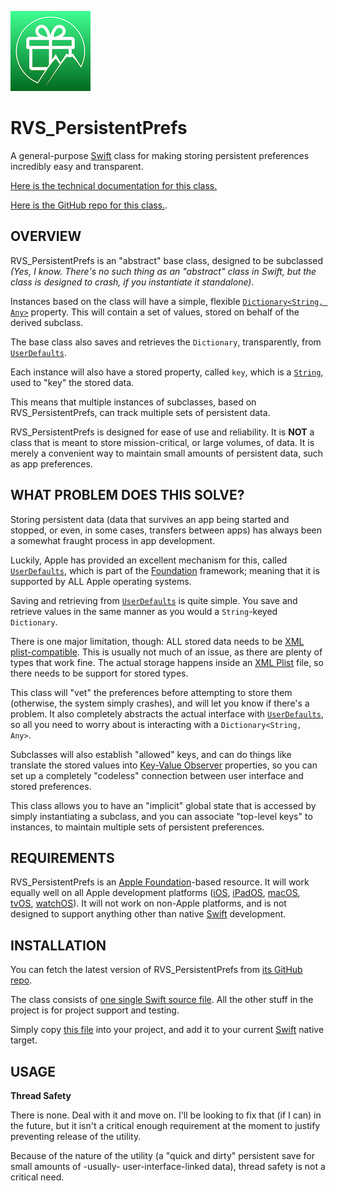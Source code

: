 ![Icon](./icon.png)

RVS_PersistentPrefs
=
A general-purpose [Swift](https://apple.com/swift) class for making storing persistent preferences incredibly easy and transparent.

[Here is the technical documentation for this class.](https://riftvalleysoftware.github.io/RVS_PersistentPrefs/)

[Here is the  GitHub repo for this class.](https://github.com/RiftValleySoftware/RVS_PersistentPrefs).

OVERVIEW
-
RVS_PersistentPrefs is an "abstract" base class, designed to be subclassed *(Yes, I know. There's no such thing as an "abstract" class in Swift, but the class is designed to crash, if you instantiate it standalone)*.

Instances based on the class will have a simple, flexible [`Dictionary<String, Any>`](https://developer.apple.com/documentation/swift/dictionary) property. This will contain a set of values, stored on behalf of the derived subclass.

The base class also saves and retrieves the `Dictionary`, transparently, from [`UserDefaults`](https://developer.apple.com/documentation/foundation/userdefaults).

Each instance will also have a stored property, called `key`, which is a [`String`](https://developer.apple.com/documentation/swift/string), used to "key" the stored data.

This means that multiple instances of subclasses, based on RVS_PersistentPrefs, can track multiple sets of persistent data.

RVS_PersistentPrefs is designed for ease of use and reliability. It is **NOT** a class that is meant to store mission-critical, or large volumes, of data. It is merely a convenient way to maintain small amounts of persistent data, such as app preferences.

WHAT PROBLEM DOES THIS SOLVE?
-
Storing persistent data (data that survives an app being started and stopped, or even, in some cases, transfers between apps) has always been a somewhat fraught process in app development.

Luckily, Apple has provided an excellent mechanism for this, called [`UserDefaults`](https://developer.apple.com/documentation/foundation/userdefaults), which is part of the [Foundation](https://developer.apple.com/documentation/foundation) framework; meaning that it is supported by ALL Apple operating systems.

Saving and retrieving from [`UserDefaults`](https://developer.apple.com/documentation/foundation/userdefaults) is quite simple. You save and retrieve values in the same manner as you would a `String`-keyed `Dictionary`.

There is one major limitation, though: ALL stored data needs to be [XML plist-compatible](https://developer.apple.com/library/archive/documentation/Cocoa/Conceptual/PropertyLists/Introduction/Introduction.html#//apple_ref/doc/uid/10000048i). This is usually not much of an issue, as there are plenty of types that work fine. The actual storage happens inside an [XML Plist](https://developer.apple.com/library/archive/documentation/General/Reference/InfoPlistKeyReference/Articles/AboutInformationPropertyListFiles.html) file, so there needs to be support for stored types.

This class will "vet" the preferences before attempting to store them (otherwise, the system simply crashes), and will let you know if there's a problem. It also completely abstracts the actual interface with [`UserDefaults`](https://developer.apple.com/documentation/foundation/userdefaults), so all you need to worry about is interacting with a `Dictionary<String, Any>`.

Subclasses will also establish "allowed" keys, and can do things like translate the stored values into [Key-Value Observer](https://developer.apple.com/documentation/swift/cocoa_design_patterns/using_key-value_observing_in_swift) properties, so you can set up a completely "codeless" connection between user interface and stored preferences.

This class allows you to have an "implicit" global state that is accessed by simply instantiating a subclass, and you can associate "top-level keys" to instances, to maintain multiple sets of persistent preferences.

REQUIREMENTS
-
RVS_PersistentPrefs is an [Apple Foundation](https://developer.apple.com/documentation/foundation)-based resource. It will work equally well on all Apple development platforms ([iOS](https://www.apple.com/ios), [iPadOS](https://www.apple.com/ipados), [macOS](https://www.apple.com/macos), [tvOS](https://www.apple.com/tvos), [watchOS](https://www.apple.com/watchos)). It will not work on non-Apple platforms, and is not designed to support anything other than native [Swift](https://apple.com/swift) development.

INSTALLATION
-
You can fetch the latest version of RVS_PersistentPrefs from [its GitHub repo](https://github.com/RiftValleySoftware/RVS_PersistentPrefs).

The class consists of [one single Swift source file](https://github.com/RiftValleySoftware/RVS_PersistentPrefs/blob/master/RVS_Persistent_Prefs/RVS_PersistentPrefs.swift). All the other stuff in the project is for project support and testing.

Simply copy [this file](https://github.com/RiftValleySoftware/RVS_PersistentPrefs/blob/master/RVS_Persistent_Prefs/RVS_PersistentPrefs.swift) into your project, and add it to your current [Swift](https://apple.com/swift) native target.

USAGE
-

**Thread Safety**

There is none. Deal with it and move on. I'll be looking to fix that (if I can) in the future, but it isn't a critical enough requirement at the moment to justify preventing release of the utility.

Because of the nature of the utility (a "quick and dirty" persistent save for small amounts of -usually- user-interface-linked data), thread safety is not a critical need.